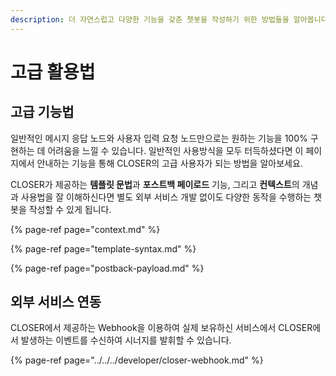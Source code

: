 ```yaml
---
description: 더 자연스럽고 다양한 기능을 갖춘 챗봇을 작성하기 위한 방법들을 알아봅니다.
---
```


# 고급 활용법

## 고급 기능법

일반적인 메시지 응답 노드와 사용자 입력 요청 노드만으로는 원하는 기능을 100% 구현하는 데 어려움을 느낄 수 있습니다. 일반적인 사용방식을 모두 터득하셨다면 이 페이지에서 안내하는 기능을 통해 CLOSER의 고급 사용자가 되는 방법을 알아보세요.

CLOSER가 제공하는 **템플릿 문법**과 **포스트백 페이로드** 기능, 그리고 **컨텍스트**의 개념과 사용법을 잘 이해하신다면 별도 외부 서비스 개발 없이도 다양한 동작을 수행하는 챗봇을 작성할 수 있게 됩니다. 

{% page-ref page="context.md" %}

{% page-ref page="template-syntax.md" %}

{% page-ref page="postback-payload.md" %}



## 외부 서비스 연동

CLOSER에서 제공하는 Webhook을 이용하여 실제 보유하신 서비스에서 CLOSER에서 발생하는 이벤트를 수신하여 시너지를 발휘할 수 있습니다.

{% page-ref page="../../../developer/closer-webhook.md" %}









